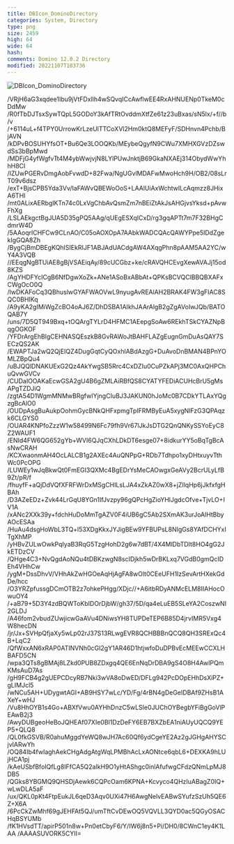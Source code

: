 ```yaml
---
title: DBIcon_DominoDirectory
categories: System, Directory
type: png
size: 2459
high: 64
wide: 64
hash: 
comments: Domino 12.0.2 Directory
modified: 20221107T103736
---
```

![DBIcon_DominoDirectory][1]

[1]: data:image/png;base64,/iVBORw0KGgoAAAANSUhEUgAAAEAAAABACAYAAACqaXHeAAAJYklEQVR4nO2bW1BV
/VRjH6aG3xqdee1Ibu9jVtFDxllh4wSQvqICcAwflwEE4RxAHNUENp0TkeM0cDdMw
/R0fTbDJTsxSywTQpL5GODoY3kAfTRtOvddmXtfZe61z23uBxas/sN5lx/+f//b/v
/+6114uL+f4TPY0UrrowKrLzeUlTTCoXVl2Hm0ktQ8MEFyF/SDHnvn4Pchb/BjAVN
/kDPvBOSUHYfsOT+Bu6Qe3LOOQKb/MEybeQgyfN9CWu7XMHXGVzDZswdSs3bBpMwd
/MDFjG4yfWgfvTt4M4ybWwjvjN8LYlPUwJnktjB69GkaNXAEj314ObydWwYhhH8CI
/IZUwPGERvDmgAobFvwdD+82Fwa/NgUGvlMDAFwMwoHch9H/OB2/08sLrT09v6dsz
/exT+BjsCPB5Yda3Vv/IaFAWvQBEWoOoS+LAAlUiAxWchtwILcAqmzz8JHixA6THI
/mt0ALixAERbgIKTn74c0LxVgChbAvQsmZm7nBEiZtAkJsAHGjvsYksd+pAvwFhXg
/LSLAEkgctBgJUA5D35gPQ5AAg/qUEgESXqICxD/rg3gqAPTt7m7F32BHgCdmrW4D
/5AAoqrlCHFCw9CLnAO/C05oAOXOpA7AAbkWADCQAcQAWYPpe5IDdZgekIgGQA8Zh
/BygCjBmDBEgKQhISIEkRIJF1ABJAdUACdgAW4AXqgPhn8pAAM5AA2YC/wY4A3VQB
//EEqgNgBTUiAE8gBjVSAEiqAy/89cUCGbz+ke/cRAVQHCEvgXewAVAJj15od8KZS
/AgYHDFYcICgB6NfDgwXoZk+ANe1ASoBxABbAt+QPKsBCVQClBBQBXAFxCWgOcO0Q
/lwDKAFoCq3QBhuslwGYAFWAOVwL9nyugAvREAlAH2BRAK4FW3gFIAC8SQC0BHIKq
/A9yKA2gIMiWgZcBO4oAJ6Z/DhDSBA1AIkhJAArAlgB2gZgAVoIwJQb/BATOQAB7Y
/uns/7D5QT949Bxq+tOQArgTYLrD4HFMC1AEepgSoAw6REkhTSkCYAZNpBqgOGKOF
/YFDrArgEhBlgCEHNASQEszkB8GvRAWoJtBAHFLAZgEugnGmDuAsQAY7SECzQS2AK
/EWAPTJa2wQ2QjEIQZ4DugGqtCyQOxhlABdAzgG+DuAvoDnBMAN4BPnYOMLZBpQu4
/uBJQQlDNAKUExG2Qz4AkYwgSB5Rrc4CxDZIu0CuPZkAPj3MC0AxQHPChuQvwGVCv
/CUDaIOOAKaEcwGSA2gU4B6gZMLAiRBfQS8CYATYFEDiACUHcBrU5gMsAPgTZDJiQ
/zgtA54D1WgmMNMwBRgfwIYjngCIuBJ3JAKUN0hJoMc0B7CDkYTLAxYQgzgBcAlO0
/OUDpAsgBuAukpOohmGycBNkQHFxpmgTpIFRMByEuA5xygNIFzG3QPAqzk6CLGYS0
/OUAR4KNPfoZzzW1w58499N6Fc79fh9Vr67lJkJsDTG2QnQNKySSYoEyC8Z2WAUF1
/ENId4FW6QG652gYb+WVI6QJqCXhLDkDT6esge07+8idkurYY5oBqTgBcAsNwCRAH
/KCXwaonmAH4OcLALCB1g2AXEc4AuQNPpG+RDb7Tdhpo1xyDHtxuyvTthWc0PcOPG
/LUWEy1wJqBkwQt0FmEGI3QXMc4BgEDrYsMeCAOwgxGeAVy2BcrULyLfB9Zt/pR/f
/fhuyfF+aQjDdVQfXFRFWrDxMSgCHILsLJA4xZkAZ0wX8+jZIlqHp6jJkfxfgHBAh
/D3AZeEDz+Zvk44LrGqU8YGn1IfJvzpy96gQPcHgZioYHlJgdcOfve+TjvLO+IV1A
/xANc2XXk39y+fdchHuDoMmTgAZV0F4iUB6gC5Ab2SXmAK3urJoAlHtBbyAOcESAa
/HuAu4dsgHoWbL3TQ+l53XDgKkxJYJigBEw9YFBUPsL8NIgGs8YAfDCHYxITgXhMP
/yHBvZULwOwkPqIyaB3RqG5TzgHohD2g6w7dBT/4X4MlDbTDIt8HO4gG2JkETDzCV
/QHge4C3+NvQgdAoNQu4tDBKzwgN8scIDjkh5wDrBKLxq7VGdB0gmQcIDEh4VHhCw
/ygM+DssDhvV/VHhAkZwHGOeAqHjAgFA8wOlt0CEeUFH1IzSevArtHXekGdDe/hcc
/O3YRZpfussgDCmOTB2z7ohkePHgg/XDjc//+A6itbRDyANMcELM8IIAHocOwuOY4
/+aB79+5D3Y4zdBQWToKbIDOrDjbW/gh37/5D/qa4eLuEB5SLeYA2CoszwNI2GLDJ
/A46fom2vbudZUwjicwGaAVu4DNiwsYH8TUPDeTEP6B85D4jrvIMR5Vxg4W8hecDN
/jr/Jx+SVHpQfjaXy5wLp02rJ37S13RLwgEVR8QCHBBBnQCQ8QH3SRExQc4B+LqC2
/QfWxxAN6xRAP0ATINVNh0cGI2gY1AR46D1htjwfoDuDPBvEcMEEwCCXLHBAFD5CN
/wpa3QTs8gBMAj8LZkd0PUB8ZDxgq4QE6EnNqDrDBA9gS4O8H4AwIPQmKMsAuD7As
/gH9FCB4g2gUEPCDcyRB7Nki3wVA8oDwED/DFLg942PcDOpEHhDsXiPZ+gLIMJcl5
/wNCu5AH+UDygwtAGI+AB9HSY7wLc/YD/Fg/4rBN4gDeGeIDBAf9ZHsB1AXeY+wHJ
/Vu8HhOYB1s4Go+ABXfVwu0AYHhDnzC5wLSIe0JUChOYBegbYFiBgGoVlPEAwB2j3
/AwyDUBgeoHeBoJQHEAf07XIe0BI1DzDeFY6EB7BXZbEA1niAUyUQCQ9YEP5+QLQ8
/QL0fkGSVB/R0ahuMggdYeWQ8wJH7Ac60Qf6ydCgeYE2Az2gJGHgAHYSCjvIARwYh
/OQ84Ib4fwIaghAekCHgAdgAtgWqLPMBhAcLxAONtce6qbL6+DEXKA9hLUjHCA1pj
/kAeUSbfBfoIQfLg8IFfCA5Q2aIkH9O1yHtAShgc0inlAfufwgCFdzQNmLpMJ8DB5
/QGks8YBGMQ9QHSDjAewk6CQPcOam6KPNA+Kcvyco4QHzIuABagZ0IQ+wLwDLA5aF
/ux/QKL0pKt4FtpEukJL6qeD3Aqv0UXi47H6AwgNelvEABwSYufzSzUh5QE6Z+X6A
/6PcCkZwMhf69gJEHFAt5QJ/umTftCvDEwOQ5VQVLL3QYD0ac5QGyOSACHqBSYUMb
/fK1HVsdTT/apirP501n8w+Pn0etCbyF6/Y/IW6j8n5+Pi/DH0/8CWnC1ey4K1LAA
/AAAASUVORK5CYII=
